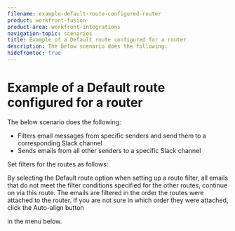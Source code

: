 ```yaml
---
filename: example-default-route-configured-router
product: workfront-fusion
product-area: workfront-integrations
navigation-topic: scenarios
title: Example of a Default route configured for a router
description: The below scenario does the following:
hidefromtoc: true
---
```


# Example of a Default route configured for a router

The below scenario does the following:

* Filters email messages from specific senders and send them to a corresponding Slack channel
* Sends emails from all other senders to a specific Slack channel

<!--
<p data-mc-conditions="QuicksilverOrClassic.Draft mode">screenshot</p>
-->

Set filters for the routes as follows:

<!--
<p data-mc-conditions="QuicksilverOrClassic.Draft mode">screenshot</p>
-->

By selecting the Default route option when setting up a route filter, all emails that do not meet the filter conditions specified for the other routes, continue on via this route. The emails are filtered in the order the routes were attached to the router. If you are not sure in which order they were attached, click the Auto-align button

<!--
<MadCap:conditionalText data-mc-conditions="QuicksilverOrClassic.Draft mode">
screenshot
</MadCap:conditionalText>
-->

in the menu below.

<!--
<p data-mc-conditions="QuicksilverOrClassic.Draft mode">screenshot</p>
-->

